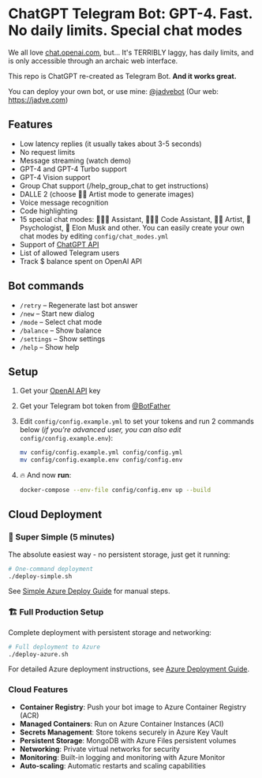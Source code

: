 # ChatGPT Telegram Bot: **GPT-4. Fast. No daily limits. Special chat modes**


We all love [chat.openai.com](https://chat.openai.com), but... It's TERRIBLY laggy, has daily limits, and is only accessible through an archaic web interface.

This repo is ChatGPT re-created as Telegram Bot. **And it works great.**

You can deploy your own bot, or use mine: [@jadvebot](https://t.me/jadvebot) (Our web: https://jadve.com)

## Features
- Low latency replies (it usually takes about 3-5 seconds)
- No request limits
- Message streaming (watch demo)
- GPT-4 and GPT-4 Turbo support
- GPT-4 Vision support
- Group Chat support (/help_group_chat to get instructions)
- DALLE 2 (choose 👩‍🎨 Artist mode to generate images)
- Voice message recognition
- Code highlighting
- 15 special chat modes: 👩🏼‍🎓 Assistant, 👩🏼‍💻 Code Assistant, 👩‍🎨 Artist, 🧠 Psychologist, 🚀 Elon Musk and other. You can easily create your own chat modes by editing `config/chat_modes.yml`
- Support of [ChatGPT API](https://platform.openai.com/docs/guides/chat/introduction)
- List of allowed Telegram users
- Track $ balance spent on OpenAI API

## Bot commands
- `/retry` – Regenerate last bot answer
- `/new` – Start new dialog
- `/mode` – Select chat mode
- `/balance` – Show balance
- `/settings` – Show settings
- `/help` – Show help

## Setup
1. Get your [OpenAI API](https://openai.com/api/) key

2. Get your Telegram bot token from [@BotFather](https://t.me/BotFather)

3. Edit `config/config.example.yml` to set your tokens and run 2 commands below (*if you're advanced user, you can also edit* `config/config.example.env`):
    ```bash
    mv config/config.example.yml config/config.yml
    mv config/config.example.env config/config.env
    ```

4. 🔥 And now **run**:
    ```bash
    docker-compose --env-file config/config.env up --build
    ```

## Cloud Deployment

### 🚀 Super Simple (5 minutes)
The absolute easiest way - no persistent storage, just get it running:

```bash
# One-command deployment
./deploy-simple.sh
```

See [Simple Azure Deploy Guide](SIMPLE-AZURE-DEPLOY.md) for manual steps.

### 🏗️ Full Production Setup
Complete deployment with persistent storage and networking:

```bash
# Full deployment to Azure
./deploy-azure.sh
```

For detailed Azure deployment instructions, see [Azure Deployment Guide](azure/README-AZURE-DEPLOYMENT.md).

### Cloud Features
- **Container Registry**: Push your bot image to Azure Container Registry (ACR)
- **Managed Containers**: Run on Azure Container Instances (ACI)
- **Secrets Management**: Store tokens securely in Azure Key Vault
- **Persistent Storage**: MongoDB with Azure Files persistent volumes
- **Networking**: Private virtual networks for security
- **Monitoring**: Built-in logging and monitoring with Azure Monitor
- **Auto-scaling**: Automatic restarts and scaling capabilities
